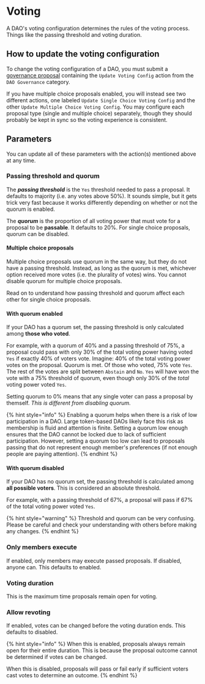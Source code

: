 # Voting

A DAO's voting configuration determines the rules of the voting process. Things like the passing threshold and voting duration.

## How to update the voting configuration

To change the voting configuration of a DAO, you must submit a [governance proposal](../proposals/what) containing the `Update Voting Config` action from the `DAO Governance` category.

If you have multiple choice proposals enabled, you will instead see two different actions, one labeled `Update Single Choice Voting Config` and the other `Update Multiple Choice Voting Config`. You may configure each proposal type (single and multiple choice) separately, though they should probably be kept in sync so the voting experience is consistent.

## Parameters

You can update all of these parameters with the action(s) mentioned above at any time.

### Passing threshold and quorum

The _**passing threshold**_ is the `Yes` threshold needed to pass a proposal. It defaults to majority (i.e. any votes above 50%). It sounds simple, but it gets trick very fast because it works differently depending on whether or not the quorum is enabled.

The _**quorum**_ is the proportion of all voting power that must vote for a proposal to be **passable**. It defaults to 20%. For single choice proposals, quorum can be disabled.

#### Multiple choice proposals

Multiple choice proposals use quorum in the same way, but they do not have a passing threshold. Instead, as long as the quorum is met, whichever option received more votes (i.e. the plurality of votes) wins. You cannot disable quorum for multiple choice proposals.

Read on to understand how passing threshold and quorum affect each other for single choice proposals.

#### With quorum enabled

If your DAO has a quorum set, the passing threshold is only calculated among **those who voted**.

For example, with a quorum of 40% and a passing threshold of 75%, a proposal could pass with only 30% of the total voting power having voted `Yes` if exactly 40% of voters vote. Imagine: 40% of the total voting power votes on the proposal. Quorum is met. Of those who voted, 75% vote `Yes`. The rest of the votes are split between `Abstain` and `No`. `Yes` will have won the vote with a 75% threshold of quorum, even though only 30% of the _total_ voting power voted `Yes`.

Setting quorum to 0% means that any single voter can pass a proposal by themself. _This is different from disabling quorum._

{% hint style="info" %}
Enabling a quorum helps when there is a risk of low participation in a DAO. Large token-based DAOs likely face this risk as membership is fluid and attention is finite. Setting a quorum low enough ensures that the DAO cannot be locked due to lack of sufficient participation. However, setting a quorum too low can lead to proposals passing that do not represent enough member's preferences (if not enough people are paying attention).
{% endhint %}

#### With quorum disabled

If your DAO has no quorum set, the passing threshold is calculated among **all possible voters**. This is considered an absolute threshold.

For example, with a passing threshold of 67%, a proposal will pass if 67% of the total voting power voted `Yes`.

{% hint style="warning" %}
Threshold and quorum can be very confusing. Please be careful and check your understanding with others before making any changes.
{% endhint %}

### Only members execute

If enabled, only members may execute passed proposals. If disabled, anyone can. This defaults to enabled.

### Voting duration

This is the maximum time proposals remain open for voting.

### Allow revoting

If enabled, votes can be changed before the voting duration ends. This defaults to disabled.

{% hint style="info" %}
When this is enabled, proposals always remain open for their entire duration. This is because the proposal outcome cannot be determined if votes can be changed.

When this is disabled, proposals will pass or fail early if sufficient voters cast votes to determine an outcome.
{% endhint %}
